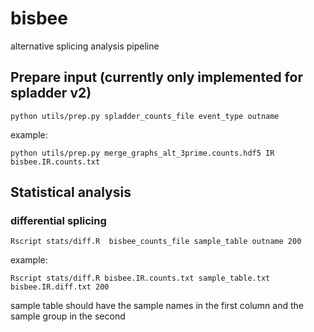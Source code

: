 # bisbee
alternative splicing analysis pipeline

## Prepare input (currently only implemented for spladder v2)

`python utils/prep.py spladder_counts_file event_type outname`

example:

`python utils/prep.py merge_graphs_alt_3prime.counts.hdf5 IR bisbee.IR.counts.txt`

## Statistical analysis
### differential splicing

`Rscript stats/diff.R  bisbee_counts_file sample_table outname 200`

example:

`Rscript stats/diff.R bisbee.IR.counts.txt sample_table.txt bisbee.IR.diff.txt 200`

sample table should have the sample names in the first column and the sample group in the second
